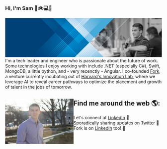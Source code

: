 ### Hi, I'm Sam 👋🚲💻🚀

<img src="https://github.com/samodle/samodle/blob/master/0.jfif" alt="Sam Odle has ideas.">
I'm a tech leader and engineer who is passionate about the future of work. Some technologies I enjoy working with include .NET (especially C#), Swift, MongoDB, a little python, and - very recenctly - Angular. I co-founded <a href="www.forkcareers.com">Fork</a>, a venture currently incubating out of <a href="https://innovationlabs.harvard.edu/current-team/forkcareers/">Harvard's Innovation Lab</a>, where we leverage AI to reveal career pathways to optimize the placement and growth of talent in the jobs of tomorrow.


## Find me around the web 🌎: <a href="https://www.linkedin.com/in/samodle/"><img align="left" width="220" height="146" src="https://github.com/samodle/samodle/blob/master/Sam-286.jpg"></a>
  - Let's connect at <a href="https://www.linkedin.com/in/samodle/">LinkedIn</a> 💼
  - Sporadically sharing updates on <a href="https://www.twitter.com/samodledc"> Twitter</a> 🏓
  - Fork is on  <a href="https://www.linkedin.com/company/forkcareers/">LinkedIn</a> too! 🍴
